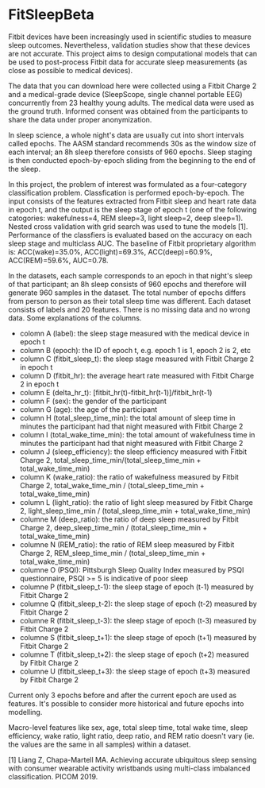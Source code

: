 # FitSleepBeta
Fitbit devices have been increasingly used in scientific studies to measure sleep outcomes. Nevertheless, validation studies show that these devices are not accurate. This project aims to design computational models that can be used to post-process Fitbit data for accurate sleep measurements (as close as possible to medical devices). 

The data that you can download here were collected using a Fitbit Charge 2 and a medical-grade device (SleepScope, single channel portable EEG) concurrently from 23 healthy young adults. The medical data were used as the ground truth. Informed consent was obtained from the participants to share the data under proper anonymization. 

In sleep science, a whole night's data are usually cut into short intervals called epochs. The AASM standard recommends 30s as the window size of each interval; an 8h sleep therefore consists of 960 epochs. Sleep staging is then conducted epoch-by-epoch sliding from the beginning to the end of the sleep. 

In this project, the problem of interest was formulated as a four-category classification problem. Classfication is performed epoch-by-epoch. The input consists of the features extracted from Fitbit sleep and heart rate data in epoch t, and the output is the sleep stage of epoch t (one of the following catogories: wakefulness=4, REM sleep=3, light sleep=2, deep sleep=1). Nested cross validation with grid search was used to tune the models [1]. Performance of the classfiers is evaluated based on the accuracy on each sleep stage and multiclass AUC. The baseline of Fitbit proprietary algorithm is: ACC(wake)=35.0%, ACC(light)=69.3%, ACC(deep)=60.9%, ACC(REM)=59.6%, AUC=0.78.

In the datasets, each sample corresponds to an epoch in that night's sleep of that participant; an 8h sleep consists of 960 epochs and therefore will generate 960 samples in the dataset. The total number of epochs differs from person to person as their total sleep time was different. Each dataset consists of labels and 20 features. There is no missing data and no wrong data. Some explanations of the columns.

- colomn A (label): the sleep stage measured with the medical device in epoch t
- column B (epoch): the ID of epoch t, e.g. epoch 1 is 1, epoch 2 is 2, etc
- column C (fitbit_sleep_t): the sleep stage measured with Fitbit Charge 2 in epoch t
- column D (fitbit_hr): the average heart rate measured with Fitbit Charge 2 in epoch t
- column E (delta_hr_t): [fitbit_hr(t)-fitbit_hr(t-1)]/fitbit_hr(t-1)
- column F (sex): the gender of the participant
- column G (age): the age of the participant
- column H (total_sleep_time_min): the total amount of sleep time in minutes the participant had that night measured with Fitbit Charge 2 
- column I (total_wake_time_min): the total amount of wakefulness time in minutes the participant had that night measured with Fitbit Charge 2
- column J (sleep_efficiency): the sleep efficiency measured with Fitbit Charge 2, total_sleep_time_min/(total_sleep_time_min + total_wake_time_min)
- column K (wake_ratio): the ratio of wakefulness measured by Fitbit Charge 2, total_wake_time_min / (total_sleep_time_min + total_wake_time_min)
- column L (light_ratio): the ratio of light sleep measured by Fitbit Charge 2, light_sleep_time_min / (total_sleep_time_min + total_wake_time_min)
- columne M (deep_ratio): the ratio of deep sleep measured by Fitbit Charge 2, deep_sleep_time_min / (total_sleep_time_min + total_wake_time_min)
- columne N (REM_ratio): the ratio of REM sleep measured by Fitbit Charge 2, REM_sleep_time_min / (total_sleep_time_min + total_wake_time_min)
- columne O (PSQI): Pittsburgh Sleep Quality Index measured by PSQI questionnaire, PSQI >= 5 is indicative of poor sleep
- columne P (fitbit_sleep_t-1): the sleep stage of epoch (t-1) measured by Fitbit Charge 2
- columne Q (fitbit_sleep_t-2): the sleep stage of epoch (t-2) measured by Fitbit Charge 2
- columne R (fitbit_sleep_t-3): the sleep stage of epoch (t-3) measured by Fitbit Charge 2
- columne S (fitbit_sleep_t+1): the sleep stage of epoch (t+1) measured by Fitbit Charge 2
- columne T (fitbit_sleep_t+2): the sleep stage of epoch (t+2) measured by Fitbit Charge 2
- columne U (fitbit_sleep_t+3): the sleep stage of epoch (t+3) measured by Fitbit Charge 2

Current only 3 epochs before and after the current epoch are used as features. It's possible to consider more historical and future epochs into modelling. 

Macro-level features like sex, age, total sleep time, total wake time, sleep efficiency, wake ratio, light ratio, deep ratio, and REM ratio doesn't vary (ie. the values are the same in all samples) within a dataset. 

[1] Liang Z, Chapa-Martell MA. Achieving accurate ubiquitous sleep sensing with consumer wearable activity wristbands using multi-class imbalanced classification. PICOM 2019. 
